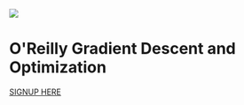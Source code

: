 
![](https://cdn.oreillystatic.com/images/live-online-training/0636920269793-1121x260.jpg) 

# O'Reilly Gradient Descent and Optimization

[SIGNUP HERE](https://learning.oreilly.com/search/?query=%22intro%20to%20mathematical%20optimization%22&extended_publisher_data=true&highlight=true&include_assessments=false&include_case_studies=true&include_courses=true&include_orioles=true&include_playlists=true&include_collections=false&include_notebooks=false&is_academic_institution_account=false&sort=relevance&facet_json=true&page=0)
